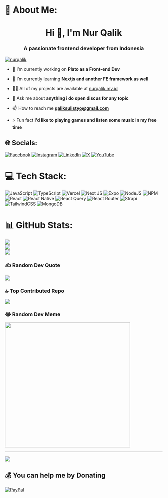 # 💫 About Me:
<h1 align="center">Hi 👋, I'm Nur Qalik</h1>
<h3 align="center">A passionate frontend developer from Indonesia</h3>

<p align="left"> <a href="https://twitter.com/nurqalik" target="blank"><img src="https://img.shields.io/twitter/follow/nurqalik?logo=twitter&style=for-the-badge" alt="nurqalik" /></a> </p>

- 🔭 I’m currently working on **Plato as a Front-end Dev**

- 🌱 I’m currently learning **Nextjs and another FE framework as well**

- 👨‍💻 All of my projects are available at [nurqalik.my.id](nurqalik.my.id)

- 💬 Ask me about **anything i do open discus for any topic**

- 📫 How to reach me **qaliksulistyo@gmail.com**

- ⚡ Fun fact **I'd like to playing games and listen some music in my free time**


## 🌐 Socials:
[![Facebook](https://img.shields.io/badge/Facebook-%231877F2.svg?logo=Facebook&logoColor=white)](https://facebook.com/qalik.sulistyo) [![Instagram](https://img.shields.io/badge/Instagram-%23E4405F.svg?logo=Instagram&logoColor=white)](https://instagram.com/mn.qalik) [![LinkedIn](https://img.shields.io/badge/LinkedIn-%230077B5.svg?logo=linkedin&logoColor=white)](https://www.linkedin.com/in/muhammad-nur-qalik-sulistyo-45614b173/) [![X](https://img.shields.io/badge/X-black.svg?logo=X&logoColor=white)](https://x.com/NurQalik) [![YouTube](https://img.shields.io/badge/YouTube-%23FF0000.svg?logo=YouTube&logoColor=white)](https://www.youtube.com/channel/UCfgbOZpWJmaOWfelrEcx6VA) 

# 💻 Tech Stack:
![JavaScript](https://img.shields.io/badge/javascript-%23323330.svg?style=for-the-badge&logo=javascript&logoColor=%23F7DF1E) ![TypeScript](https://img.shields.io/badge/typescript-%23007ACC.svg?style=for-the-badge&logo=typescript&logoColor=white) ![Vercel](https://img.shields.io/badge/vercel-%23000000.svg?style=for-the-badge&logo=vercel&logoColor=white) ![Next JS](https://img.shields.io/badge/Next-black?style=for-the-badge&logo=next.js&logoColor=white) ![Expo](https://img.shields.io/badge/expo-1C1E24?style=for-the-badge&logo=expo&logoColor=#D04A37) ![NodeJS](https://img.shields.io/badge/node.js-6DA55F?style=for-the-badge&logo=node.js&logoColor=white) ![NPM](https://img.shields.io/badge/NPM-%23CB3837.svg?style=for-the-badge&logo=npm&logoColor=white) ![React](https://img.shields.io/badge/react-%2320232a.svg?style=for-the-badge&logo=react&logoColor=%2361DAFB) ![React Native](https://img.shields.io/badge/react_native-%2320232a.svg?style=for-the-badge&logo=react&logoColor=%2361DAFB) ![React Query](https://img.shields.io/badge/-React%20Query-FF4154?style=for-the-badge&logo=react%20query&logoColor=white) ![React Router](https://img.shields.io/badge/React_Router-CA4245?style=for-the-badge&logo=react-router&logoColor=white) ![Strapi](https://img.shields.io/badge/strapi-%232E7EEA.svg?style=for-the-badge&logo=strapi&logoColor=white) ![TailwindCSS](https://img.shields.io/badge/tailwindcss-%2338B2AC.svg?style=for-the-badge&logo=tailwind-css&logoColor=white) ![MongoDB](https://img.shields.io/badge/MongoDB-%234ea94b.svg?style=for-the-badge&logo=mongodb&logoColor=white)
# 📊 GitHub Stats:
![](https://github-readme-stats.vercel.app/api?username=nurqalik&theme=dark&hide_border=false&include_all_commits=true&count_private=true)<br/>
![](https://github-readme-streak-stats.herokuapp.com/?user=nurqalik&theme=dark&hide_border=false)<br/>
![](https://github-readme-stats.vercel.app/api/top-langs/?username=nurqalik&theme=dark&hide_border=false&include_all_commits=true&count_private=true&layout=compact)

### ✍️ Random Dev Quote
![](https://quotes-github-readme.vercel.app/api?type=horizontal&theme=radical)

### 🔝 Top Contributed Repo
![](https://github-contributor-stats.vercel.app/api?username=nurqalik&limit=5&theme=dark&combine_all_yearly_contributions=true)

### 😂 Random Dev Meme
<img src='https://randommeme-five.vercel.app/' style="height: 400px;"/>

---
[![](https://visitcount.itsvg.in/api?id=nurqalik&icon=0&color=0)](https://visitcount.itsvg.in)

  ## 💰 You can help me by Donating
  [![PayPal](https://img.shields.io/badge/PayPal-00457C?style=for-the-badge&logo=paypal&logoColor=white)](https://paypal.me/mnqalik) 

  
<!-- Proudly created with GPRM ( https://gprm.itsvg.in ) -->
